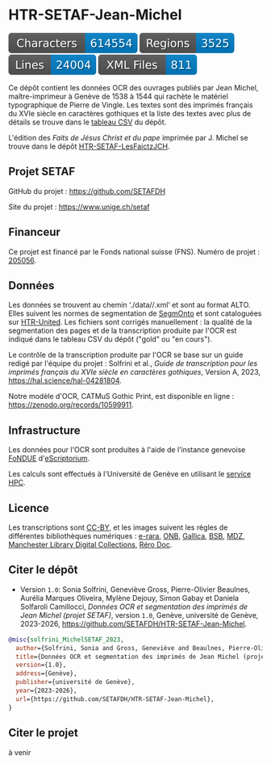 # HTR-SETAF-Jean-Michel

![characters badge](badges/characters.svg) ![regions badge](badges/regions.svg) ![lines badge](badges/lines.svg) ![files badge](badges/files.svg)

Ce dépôt contient les données OCR des ouvrages publiés par Jean Michel, maître-imprimeur à Genève de 1538 à 1544 qui rachète le matériel typographique de Pierre de Vingle. Les textes sont des imprimés français du XVIe siècle en caractères gothiques et la liste des textes avec plus de détails se trouve dans le [tableau CSV](https://github.com/SETAFDH/HTR-SETAF-Jean-Michel/blob/main/Table_CRRJM.csv) du dépôt.

L'édition des *Faits de Jésus Christ et du pape* imprimée par J. Michel se trouve dans le dépôt [HTR-SETAF-LesFaictzJCH](https://github.com/SETAFDH/HTR-SETAF-LesFaictzJCH).


## Projet SETAF

GitHub du projet : https://github.com/SETAFDH 

Site du projet : https://www.unige.ch/setaf


## Financeur

Ce projet est financé par le Fonds national suisse (FNS). Numéro de projet : [205056](https://data.snf.ch/grants/grant/205056).


## Données

Les données se trouvent au chemin ‘./data//.xml‘ et sont au format ALTO. Elles suivent les normes de segmentation de [SegmOnto](https://segmonto.github.io) et sont cataloguées sur [HTR-United](https://htr-united.github.io). Les fichiers sont corrigés manuellement : la qualité de la segmentation des pages et de la transcription produite par l'OCR est indiqué dans le tableau CSV du dépôt ("gold" ou "en cours").

Le contrôle de la transcription produite par l'OCR se base sur un guide redigé par l'équipe du projet : Solfrini et al., _Guide de transcription pour les imprimés français du XVIe siècle en caractères gothiques_, Version A, 2023, https://hal.science/hal-04281804.

Notre modèle d'OCR, CATMuS Gothic Print, est disponible en ligne : https://zenodo.org/records/10599911.


## Infrastructure

Les données pour l'OCR sont produites à l'aide de l’instance genevoise [FoNDUE](https://www.unige.ch/lettres/humanites-numeriques/recherche/projets-de-la-chaire/fondue) d'[eScriptorium](https://gitlab.com/scripta/escriptorium).

Les calculs sont effectués à l'Université de Genève en utilisant le [service HPC](https://www.unige.ch/eresearch/fr/services/hpc/).


## Licence

Les transcriptions sont [CC-BY](https://creativecommons.org/licenses/by/4.0), et les images suivent les règles de différentes bibliothèques numériques : [e-rara](https://www.e-rara.ch/wiki/termsOfUse?lang=en), [ONB](https://www.onb.ac.at/en/use), [Gallica](https://gallica.bnf.fr/edit/und/conditions-dutilisation-des-contenus-de-gallica), [BSB](https://oai.bsb-muenchen.de/doc/en/imprint), [MDZ](https://digitale-sammlungen.de/en), [Manchester Library Digital Collections](https://www.manchester.ac.uk/), [Réro Doc](https://doc.rero.ch/?ln=en).


## Citer le dépôt

- Version `1.0`: Sonia Solfrini, Geneviève Gross, Pierre-Olivier Beaulnes, Aurélia Marques Oliveira, Mylène Dejouy, Simon Gabay et Daniela Solfaroli Camillocci, _Données OCR et segmentation des imprimés de Jean Michel (projet SETAF)_, version `1.0`, Genève, université de Genève, 2023-2026, https://github.com/SETAFDH/HTR-SETAF-Jean-Michel.

```bibtex
@misc{solfrini_MichelSETAF_2023,
  author={Solfrini, Sonia and Gross, Geneviève and Beaulnes, Pierre-Olivier and Marques Oliveira, Aurélia and Dejouy, Mylène and Gabay, Simon and Solfaroli Camillocci, Daniela},
  title={Données OCR et segmentation des imprimés de Jean Michel (projet SETAF)},
  version={1.0},
  address={Genève},
  publisher={université de Genève},
  year={2023-2026},
  url={https://github.com/SETAFDH/HTR-SETAF-Jean-Michel},
}
```


## Citer le projet

à venir
